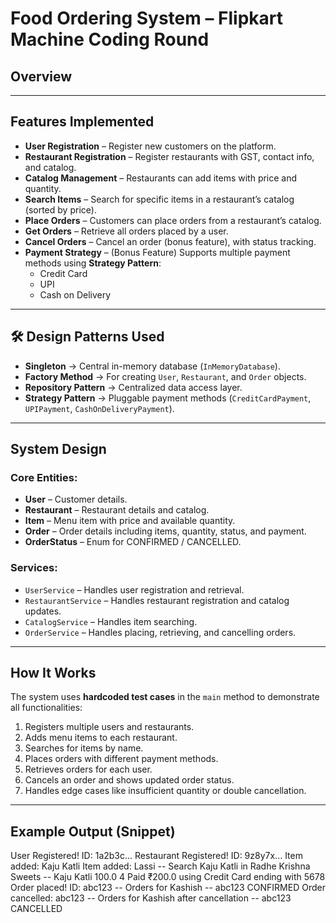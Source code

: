 #  Food Ordering System – Flipkart Machine Coding Round

##  Overview

---

## Features Implemented
- **User Registration** – Register new customers on the platform.
- **Restaurant Registration** – Register restaurants with GST, contact info, and catalog.
- **Catalog Management** – Restaurants can add items with price and quantity.
- **Search Items** – Search for specific items in a restaurant’s catalog (sorted by price).
- **Place Orders** – Customers can place orders from a restaurant’s catalog.
- **Get Orders** – Retrieve all orders placed by a user.
- **Cancel Orders** – Cancel an order (bonus feature), with status tracking.
- **Payment Strategy** – (Bonus Feature) Supports multiple payment methods using **Strategy Pattern**:
  - Credit Card
  - UPI
  - Cash on Delivery

---

## 🛠 Design Patterns Used
- **Singleton** → Central in-memory database (`InMemoryDatabase`).
- **Factory Method** → For creating `User`, `Restaurant`, and `Order` objects.
- **Repository Pattern** → Centralized data access layer.
- **Strategy Pattern** → Pluggable payment methods (`CreditCardPayment`, `UPIPayment`, `CashOnDeliveryPayment`).

---

## System Design

### Core Entities:
- **User** – Customer details.
- **Restaurant** – Restaurant details and catalog.
- **Item** – Menu item with price and available quantity.
- **Order** – Order details including items, quantity, status, and payment.
- **OrderStatus** – Enum for CONFIRMED / CANCELLED.

### Services:
- `UserService` – Handles user registration and retrieval.
- `RestaurantService` – Handles restaurant registration and catalog updates.
- `CatalogService` – Handles item searching.
- `OrderService` – Handles placing, retrieving, and cancelling orders.

---

##  How It Works
The system uses **hardcoded test cases** in the `main` method to demonstrate all functionalities:
1. Registers multiple users and restaurants.
2. Adds menu items to each restaurant.
3. Searches for items by name.
4. Places orders with different payment methods.
5. Retrieves orders for each user.
6. Cancels an order and shows updated order status.
7. Handles edge cases like insufficient quantity or double cancellation.

---

##  Example Output (Snippet)
User Registered! ID: 1a2b3c...
Restaurant Registered! ID: 9z8y7x...
Item added: Kaju Katli
Item added: Lassi
-- Search Kaju Katli in Radhe Krishna Sweets --
Kaju Katli 100.0 4
Paid ₹200.0 using Credit Card ending with 5678
Order placed! ID: abc123
-- Orders for Kashish --
abc123 CONFIRMED
Order cancelled: abc123
-- Orders for Kashish after cancellation --
abc123 CANCELLED
